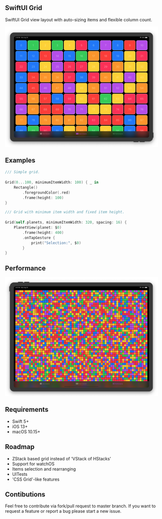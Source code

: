 ## SwiftUI Grid

SwiftUI Grid view layout with auto-sizing items and flexible column count.

<center>
<img src="Resources/iPad1.png"/>
</center>

## Examples

```swift
/// Simple grid.

Grid(0...100, minimumItemWidth: 100) { _ in
    Rectangle()
        .foregroundColor(.red)
        .frame(height: 100)
}
```

```swift
/// Grid with minimum item width and fixed item height.

Grid(self.planets, minimumItemWidth: 320, spacing: 16) {
    PlanetView(planet: $0)
        .frame(height: 400)
        .onTapGesture {
            print("Selection:", $0)
        }
}
```

## Performance

<center>
<img src="Resources/iPad2.png"/>
</center>

## Requirements

- Swift 5+
- iOS 13+
- macOS 10.15+

## Roadmap
- ZStack based grid instead of 'VStack of HStacks'
- Support for watchOS
- Items selection and rearranging
- UITests
- 'CSS Grid'-like features

## Contibutions
Feel free to contribute via fork/pull request to master branch. If you want to request a feature or report a bug please start a new issue.
